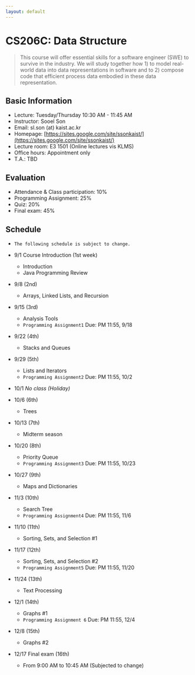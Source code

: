 ```yaml
---
layout: default
---
```


# **CS206C**: Data Structure

> This course will offer essential skills for a software engineer (SWE) to survive in the industry. We will study together how 1) to model real-world data into data representations in software and to 2) compose code that efficient process data embodied in these data representation.  


## Basic Information
 * Lecture: Tuesday/Thursday 10:30 AM - 11:45 AM
 * Instructor: Sooel Son
 * Email: sl.son (at) kaist.ac.kr
 * Homepage: [https://sites.google.com/site/ssonkaist/](https://sites.google.com/site/ssonkaist/)
 * Lecture room: E3 1501 (Online lectures vis KLMS)
 * Office hours: Appointment only
 * T.A.: TBD
 
## Evaluation
 * Attendance & Class participation: 10%
 * Programming Assignment: 25%
 * Quiz: 20%
 * Final exam: 45%

## Schedule

- `The following schedule is subject to change.`

- 9/1 Course Introduction (1st week)
  - Introduction
  - Java Programming Review
  
- 9/8 (2nd)
  - Arrays, Linked Lists, and Recursion

- 9/15 (3rd)
  - Analysis Tools
  - `Programming Assignment1` Due: PM 11:55, 9/18 
  
- 9/22 (4th)
  - Stacks and Queues

- 9/29 (5th)
  - Lists and Iterators
  - `Programming Assignment2` Due: PM 11:55, 10/2 
 
- 10/1
  _No class (Holiday)_

- 10/6 (6th)
  - Trees

- 10/13 (7th)
  - Midterm season

- 10/20 (8th)
  - Priority Queue
  - `Programming Assignment3` Due: PM 11:55, 10/23
  
- 10/27 (9th)
  - Maps and Dictionaries

- 11/3 (10th)
  - Search Tree
  - `Programming Assignment4` Due: PM 11:55, 11/6
  
- 11/10 (11th)
  - Sorting, Sets, and Selection #1
  
- 11/17 (12th)
  - Sorting, Sets, and Selection #2
  - `Programming Assignment5` Due: PM 11:55, 11/20

- 11/24 (13th)
  - Text Processing

- 12/1 (14th)
  - Graphs #1
  - `Programming Assignment 6` Due: PM 11:55, 12/4

- 12/8 (15th)
  - Graphs #2

- 12/17 Final exam (16th)
  - From 9:00 AM to 10:45 AM (Subjected to change)
